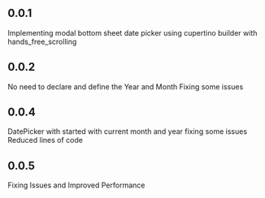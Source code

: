 ## 0.0.1
   Implementing modal bottom sheet date picker using cupertino builder with hands_free_scrolling 
## 0.0.2
   No need to declare and define the Year and Month
   Fixing some issues
## 0.0.4
   DatePicker with started with current month and year
   fixing some issues
   Reduced lines of code
## 0.0.5
   Fixing Issues and Improved Performance

